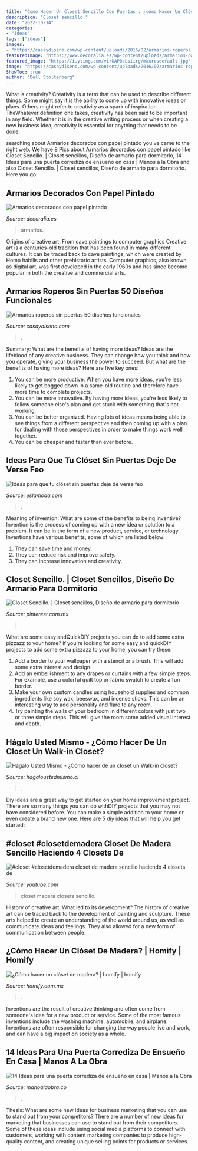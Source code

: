 ```yaml
---
title: "Como Hacer Un Closet Sencillo Con Puertas : ¿cómo Hacer Un Clóset De Madera?"
description: "Closet sencillo."
date: "2022-10-14"
categories:
- "ideas"
tags: ["ideas"]
images:
- "https://casaydiseno.com/wp-content/uploads/2016/02/armarios-roperos-organizados-pared-azul-1.jpg"
featuredImage: "https://www.decoralia.es/wp-content/uploads/armarios-papel-pintado-3.jpg"
featured_image: "https://i.ytimg.com/vi/UAP0eLsiirg/maxresdefault.jpg"
image: "https://casaydiseno.com/wp-content/uploads/2016/02/armarios-roperos-organizados-pared-azul-1.jpg"
ShowToc: true
author: "Dell Stoltenberg"
---
```



What is creativity?
Creativity is a term that can be used to describe different things. Some might say it is the ability to come up with innovative ideas or plans. Others might refer to creativity as a spark of inspiration. TheWhatever definition one takes, creativity has been said to be important in any field. Whether it is in the creative writing process or when creating a new business idea, creativity is essential for anything that needs to be done.

	

		
searching about Armarios decorados con papel pintado you've came to the right web. We have 8 Pics about Armarios decorados con papel pintado like Closet Sencillo. | Closet sencillos, Diseño de armario para dormitorio, 14 Ideas para una puerta corrediza de ensueño en casa | Manos a la Obra and also Closet Sencillo. | Closet sencillos, Diseño de armario para dormitorio. Here you go:
		
    
## Armarios Decorados Con Papel Pintado

<img loading=lazy src="https://www.decoralia.es/wp-content/uploads/armarios-papel-pintado-3.jpg" onerror="this.onerror=null;this.src='https://tse3.mm.bing.net/th?id=OIP._Vp94kHSuhrOhAyXaKJf7AHaKn&amp;pid=15.1';" alt="Armarios decorados con papel pintado">

_Source: decoralia.es_

>armarios. 

	

Origins of creative art: From cave paintings to computer graphics
Creative art is a centuries-old tradition that has been found in many different cultures. It can be traced back to cave paintings, which were created by Homo habilis and other prehistoric artists. Computer graphics, also known as digital art, was first developed in the early 1960s and has since become popular in both the creative and commercial arts.

    
## Armarios Roperos Sin Puertas 50 Diseños Funcionales

<img loading=lazy src="https://casaydiseno.com/wp-content/uploads/2016/02/armarios-roperos-organizados-pared-azul-1.jpg" onerror="this.onerror=null;this.src='https://tse4.mm.bing.net/th?id=OIP.oedexuFYlhEP5mBsRT99WwHaG1&amp;pid=15.1';" alt="Armarios roperos sin puertas 50 diseños funcionales">

_Source: casaydiseno.com_

>. 

	

Summary: What are the benefits of having more ideas?
Ideas are the lifeblood of any creative business. They can change how you think and how you operate, giving your business the power to succeed. But what are the benefits of having more ideas? Here are five key ones:
1. You can be more productive. When you have more ideas, you're less likely to get bogged down in a same-old routine and therefore have more time to complete projects.
2. You can be more innovative. By having more ideas, you're less likely to follow someone else's plan and get stuck with something that's not working.
3. You can be better organized. Having lots of ideas means being able to see things from a different perspective and then coming up with a plan for dealing with those perspectives in order to make things work well together.
4. You can be cheaper and faster than ever before.

    
## Ideas Para Que Tu Clóset Sin Puertas Deje De Verse Feo

<img loading=lazy src="https://eslamoda.com/wp-content/uploads/sites/2/2018/07/closet-y-repisas.jpg" onerror="this.onerror=null;this.src='https://tse4.mm.bing.net/th?id=OIP.7R91wvq34v4na8z2Yw9rAwHaJ4&amp;pid=15.1';" alt="Ideas para que tu clóset sin puertas deje de verse feo">

_Source: eslamoda.com_

>. 

	

Meaning of invention: What are some of the benefits to being inventive?
Invention is the process of coming up with a new idea or solution to a problem. It can be in the form of a new product, service, or technology. Inventions have various benefits, some of which are listed below: 
1. They can save time and money.
2. They can reduce risk and improve safety. 
3. They can increase innovation and creativity.

    
## Closet Sencillo. | Closet Sencillos, Diseño De Armario Para Dormitorio

<img loading=lazy src="https://i.pinimg.com/736x/d6/22/cb/d622cb25efbeaf4e04dbd3e65b2015d2--closets.jpg" onerror="this.onerror=null;this.src='https://tse3.mm.bing.net/th?id=OIP.ghNUaaLGXHBxtBns54KUTwDhEs&amp;pid=15.1';" alt="Closet Sencillo. | Closet sencillos, Diseño de armario para dormitorio">

_Source: pinterest.com.mx_

>. 

	

What are some easy andQuickDIY projects you can do to add some extra pizzazz to your home?
If you're looking for some easy and quickDIY projects to add some extra pizzazz to your home, you can try these:
1. Add a border to your wallpaper with a stencil or a brush. This will add some extra interest and design.
2. Add an embellishment to any drapes or curtains with a few simple steps. For example, use a colorful quilt top or fabric swatch to create a fun border.
3. Make your own custom candles using household supplies and common ingredients like soy wax, beeswax, and incense sticks. This can be an interesting way to add personality and flare to any room.
4. Try painting the walls of your bedroom in different colors with just two or three simple steps. This will give the room some added visual interest and depth.

    
## Hágalo Usted Mismo - ¿Cómo Hacer De Un Closet Un Walk-in Closet?

<img loading=lazy src="https://www.hagaloustedmismo.cl/images/proyectos/comohacerdeunclosetunwalkincloset.jpg" onerror="this.onerror=null;this.src='https://tse3.mm.bing.net/th?id=OIP.3c4ondDfEysoqUxwfAia3QHaEK&amp;pid=15.1';" alt="Hágalo Usted Mismo - ¿Cómo hacer de un closet un Walk-in closet?">

_Source: hagaloustedmismo.cl_

>. 

	

Diy ideas are a great way to get started on your home improvement project. There are so many things you can do withDIY projects that you may not have considered before. You can make a simple addition to your home or even create a brand new one. Here are 5 diy ideas that will help you get started:

    
## #closet #closetdemadera Closet De Madera Sencillo Haciendo 4 Closets De

<img loading=lazy src="https://i.ytimg.com/vi/UAP0eLsiirg/maxresdefault.jpg" onerror="this.onerror=null;this.src='https://tse2.mm.bing.net/th?id=OIP.qYBdVdDOFU3FrhXRAW6BbAHaEK&amp;pid=15.1';" alt="#closet #closetdemadera closet de madera sencillo haciendo 4 closets de">

_Source: youtube.com_

>closet madera closets sencillo. 

	

History of creative art: What led to its development?
The history of creative art can be traced back to the development of painting and sculpture. These arts helped to create an understanding of the world around us, as well as communicate ideas and feelings. They also allowed for a new form of communication between people.

    
## ¿Cómo Hacer Un Clóset De Madera? | Homify | Homify

<img loading=lazy src="https://images.homify.com/c_fill,f_auto,q_0,w_488/v1466187611/p/photo/image/1551542/IMG-20160617-WA0000.jpg" onerror="this.onerror=null;this.src='https://tse1.mm.bing.net/th?id=OIP.ajTbuualksIDTLI375NnzAHaNL&amp;pid=15.1';" alt="¿Cómo hacer un clóset de madera? | homify | homify">

_Source: homify.com.mx_

>. 

	

Inventions are the result of creative thinking and often come from someone's idea for a new product or service. Some of the most famous inventions include the washing machine, automobile, and airplane. Inventions are often responsible for changing the way people live and work, and can have a big impact on society as a whole.

    
## 14 Ideas Para Una Puerta Corrediza De Ensueño En Casa | Manos A La Obra

<img loading=lazy src="https://manoalaobra.co/wp-content/uploads/2017/01/W4-2.jpg" onerror="this.onerror=null;this.src='https://tse4.mm.bing.net/th?id=OIP.ksb74d2px1Egs-CwxN7f6gHaJ7&amp;pid=15.1';" alt="14 Ideas para una puerta corrediza de ensueño en casa | Manos a la Obra">

_Source: manoalaobra.co_

>. 

	

Thesis: What are some new ideas for business marketing that you can use to stand out from your competitors?
There are a number of new ideas for marketing that businesses can use to stand out from their competitors. Some of these ideas include using social media platforms to connect with customers, working with content marketing companies to produce high-quality content, and creating unique selling points for products or services.

